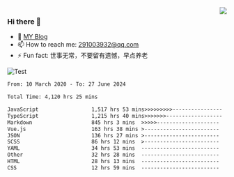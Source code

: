 <img align='right' src='https://github-readme-stats.vercel.app/api?username=niaogege&show_icons=true&theme=radical'/>

### Hi there 👋

- 🌱 [MY Blog](https://bythewayer.com/)
- 📫 How to reach me: 291003932@qq.com
- ⚡ Fun fact:  世事无常，不要留有遗憾，早点养老

![Test](https://github-readme-stats.vercel.app/api/top-langs/?username=niaogege&layout=compact)

<!--START_SECTION:waka-->

```txt
From: 10 March 2020 - To: 27 June 2024

Total Time: 4,120 hrs 25 mins

JavaScript                 1,517 hrs 53 mins>>>>>>>>>----------------   36.84 %
TypeScript                 1,215 hrs 40 mins>>>>>>>------------------   29.50 %
Markdown                   845 hrs 3 mins  >>>>>--------------------   20.51 %
Vue.js                     163 hrs 38 mins >------------------------   03.97 %
JSON                       136 hrs 27 mins >------------------------   03.31 %
SCSS                       86 hrs 12 mins  >------------------------   02.09 %
YAML                       34 hrs 53 mins  -------------------------   00.85 %
Other                      32 hrs 28 mins  -------------------------   00.79 %
HTML                       28 hrs 13 mins  -------------------------   00.68 %
CSS                        12 hrs 59 mins  -------------------------   00.32 %
```

<!--END_SECTION:waka-->
